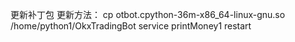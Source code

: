 更新补丁包
更新方法：
   cp otbot.cpython-36m-x86_64-linux-gnu.so /home/python1/OkxTradingBot
   service printMoney1 restart
